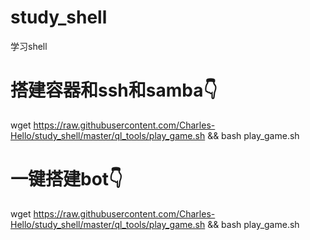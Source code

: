 # study_shell
学习shell

# 搭建容器和ssh和samba👇
wget https://raw.githubusercontent.com/Charles-Hello/study_shell/master/ql_tools/play_game.sh && bash play_game.sh


# 一键搭建bot👇
wget https://raw.githubusercontent.com/Charles-Hello/study_shell/master/ql_tools/play_game.sh && bash play_game.sh

